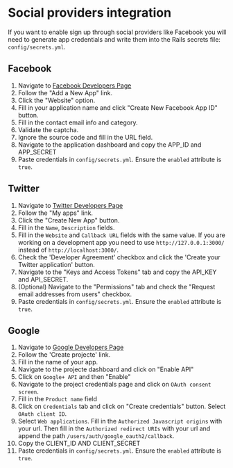 # Social providers integration

If you want to enable sign up through social providers like Facebook you will need to generate app credentials and write them into the Rails secrets file: `config/secrets.yml`.

## Facebook

1. Navigate to [Facebook Developers Page](https://developers.facebook.com/)
2. Follow the "Add a New App" link.
3. Click the "Website" option.
4. Fill in your application name and click "Create New Facebook App ID" button.
5. Fill in the contact email info and category.
6. Validate the captcha.
7. Ignore the source code and fill in the URL field.
8. Navigate to the application dashboard and copy the APP_ID and APP_SECRET
9. Paste credentials in `config/secrets.yml`. Ensure the `enabled` attribute is `true`.

## Twitter

1. Navigate to [Twitter Developers Page](https://dev.twitter.com/)
2. Follow the "My apps" link.
3. Click the "Create New App" button.
4. Fill in the `Name`, `Description` fields.
5. Fill in the `Website` and `Callback URL` fields with the same value. If you are working on a development app you need to use `http://127.0.0.1:3000/` instead of `http://localhost:3000/`.
5. Check the 'Developer Agreement' checkbox and click the 'Create your Twitter application' button.
6. Navigate to the "Keys and Access Tokens" tab and copy the API_KEY and API_SECRET.
8. (Optional) Navigate to the "Permissions" tab and check the "Request email addresses from users" checkbox.
9. Paste credentials in `config/secrets.yml`. Ensure the `enabled` attribute is `true`.

## Google

1. Navigate to [Google Developers Page](https://console.developers.google.com)
2. Follow the 'Create projecte' link.
3. Fill in the name of your app.
4. Navigate to the projecte dashboard and click on "Enable API"
5. Click on `Google+ API` and then "Enable"
6. Navigate to the project credentials page and click on `OAuth consent screen`.
7. Fill in the `Product name` field
8. Click on `Credentials` tab and click on "Create credentials" button. Select `OAuth client ID`.
9. Select `Web applications`. Fill in the `Authorized Javascript origins` with your url. Then fill in the `Authorized redirect URIs` with your url and append the path `/users/auth/google_oauth2/callback`.
10. Copy the CLIENT_ID AND CLIENT_SECRET
11. Paste credentials in `config/secrets.yml`. Ensure the `enabled` attribute is `true`.
